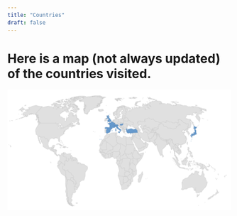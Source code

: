 ```yaml
---
title: "Countries"
draft: false
---
```


# Here is a map (not always updated) of the countries visited.

![Countries](/images/amCharts.png)

